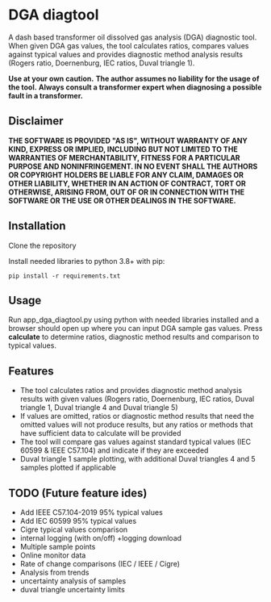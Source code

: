 # DGA diagtool

A dash based transformer oil dissolved gas analysis (DGA) diagnostic tool. When given DGA gas values, the tool calculates ratios, compares values against typical values and provides diagnostic method analysis results (Rogers ratio, Doernenburg, IEC ratios, Duval triangle 1).

**Use at your own caution.** **The author assumes no liability for the usage of the tool.** **Always consult a transformer expert when diagnosing a possible fault in a transformer.**

## Disclaimer

**THE SOFTWARE IS PROVIDED "AS IS", WITHOUT WARRANTY OF ANY KIND, EXPRESS OR IMPLIED, INCLUDING BUT NOT LIMITED TO THE WARRANTIES OF MERCHANTABILITY, FITNESS FOR A PARTICULAR PURPOSE AND NONINFRINGEMENT. IN NO EVENT SHALL THE AUTHORS OR COPYRIGHT HOLDERS BE LIABLE FOR ANY CLAIM, DAMAGES OR OTHER LIABILITY, WHETHER IN AN ACTION OF CONTRACT, TORT OR OTHERWISE, ARISING FROM, OUT OF OR IN CONNECTION WITH THE SOFTWARE OR THE USE OR OTHER DEALINGS IN THE SOFTWARE.**

## Installation

Clone the repository

Install needed libraries to python 3.8+ with pip:

```text
pip install -r requirements.txt
```

## Usage

Run app_dga_diagtool.py using python with needed libraries installed and a browser should open up where you can input DGA sample gas values. Press **calculate** to determine ratios, diagnostic method results and comparison to typical values.

## Features

- The tool calculates ratios and provides diagnostic method analysis results with given values (Rogers ratio, Doernenburg, IEC ratios, Duval triangle 1, Duval triangle 4 and Duval triangle 5)
- If values are omitted, ratios or diagnostic method results that need the omitted values will not produce results, but any ratios or methods that have sufficient data to calculate will be provided
- The tool will compare gas values against standard typical values (IEC 60599 & IEEE C57.104) and indicate if they are exceeded
- Duval triangle 1 sample plotting, with additional Duval triangles 4 and 5 samples plotted if applicable

## TODO (Future feature ides)

- Add IEEE C57.104-2019 95% typical values
- Add IEC 60599 95% typical values
- Cigre typical values comparison
- internal logging (with on/off) +logging download
- Multiple sample points
- Online monitor data
- Rate of change comparisons (IEC / IEEE / Cigre)
- Analysis from trends
- uncertainty analysis of samples
- duval triangle uncertainty limits
